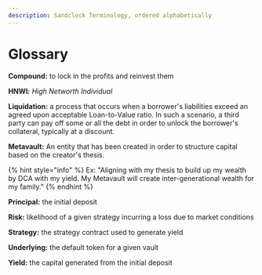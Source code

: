 ```yaml
---
description: Sandclock Terminology, ordered alphabetically
---
```


# Glossary

**Compound:** to lock in the profits and reinvest them

**HNWI**_**:** High Networth Individual_

**Liquidation:** a process that occurs when a borrower's liabilities exceed an agreed upon acceptable Loan-to-Value ratio. In such a scenario, a third party can pay off some or all the debt in order to unlock the borrower's collateral, typically at a discount.

**Metavault:** An entity that has been created in order to structure capital based on the creator's thesis.

{% hint style="info" %}
Ex: "Aligning with my thesis to build up my wealth by DCA with my yield. My Metavault will create inter-generational wealth for my family."
{% endhint %}

**Principal:** the initial deposit

**Risk:** likelihood of a given strategy incurring a loss due to market conditions

**Strategy:** the strategy contract used to generate yield

**Underlying:** the default token for a given vault

**Yield:** the capital generated from the initial deposit
